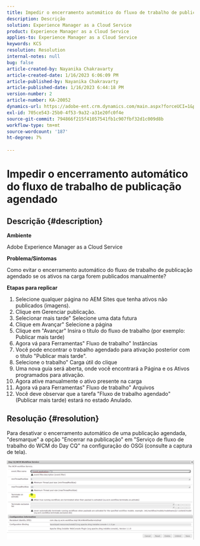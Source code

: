 ```yaml
---
title: Impedir o encerramento automático do fluxo de trabalho de publicação agendado
description: Descrição
solution: Experience Manager as a Cloud Service
product: Experience Manager as a Cloud Service
applies-to: Experience Manager as a Cloud Service
keywords: KCS
resolution: Resolution
internal-notes: null
bug: false
article-created-by: Nayanika Chakravarty
article-created-date: 1/16/2023 6:06:09 PM
article-published-by: Nayanika Chakravarty
article-published-date: 1/16/2023 6:44:18 PM
version-number: 2
article-number: KA-20052
dynamics-url: https://adobe-ent.crm.dynamics.com/main.aspx?forceUCI=1&pagetype=entityrecord&etn=knowledgearticle&id=d9c58173-c895-ed11-aad1-6045bd006149
exl-id: 705ce543-25b0-4f53-9a32-a31e20fc0f4e
source-git-commit: 794866f215f41057541fb1c907fbf32d1c009d8b
workflow-type: tm+mt
source-wordcount: '187'
ht-degree: 7%

---
```


# Impedir o encerramento automático do fluxo de trabalho de publicação agendado

## Descrição {#description}


<b>Ambiente</b>

Adobe Experience Manager as a Cloud Service

<b>Problema/Sintomas</b>

Como evitar o encerramento automático do fluxo de trabalho de publicação agendado se os ativos na carga forem publicados manualmente?

<b>Etapas para replicar</b>

1. Selecione qualquer página no AEM Sites que tenha ativos não publicados (imagens).
2. Clique em Gerenciar publicação.
3. Selecionar mais tarde&quot; Selecione uma data futura
4. Clique em Avançar&quot; Selecione a página
5. Clique em &quot;Avançar&quot; Insira o título do fluxo de trabalho (por exemplo: Publicar mais tarde)
6. Agora vá para Ferramentas&quot; Fluxo de trabalho&quot; Instâncias
7. Você pode encontrar o trabalho agendado para ativação posterior com o título &quot;Publicar mais tarde&quot;.
8. Selecione o trabalho&quot; Carga útil do clique
9. Uma nova guia será aberta, onde você encontrará a Página e os Ativos programados para ativação.
10. Agora ative manualmente o ativo presente na carga
11. Agora vá para Ferramentas&quot; Fluxo de trabalho&quot; Arquivos
12. Você deve observar que a tarefa &quot;Fluxo de trabalho agendado&quot; (Publicar mais tarde) estará no estado Anulado.



## Resolução {#resolution}


Para desativar o encerramento automático de uma publicação agendada, &quot;desmarque&quot; a opção &quot;Encerrar na publicação&quot; em &quot;Serviço de fluxo de trabalho do WCM do Day CQ&quot; na configuração do OSGi (consulte a captura de tela).

![](assets/d1e5b094-d901-ed11-82e4-00224809fe22.png)
